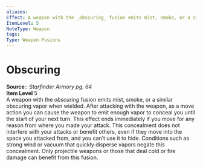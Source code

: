 ```yaml
---
aliases: 
Effect: A weapon with the _obscuring_ fusion emits mist, smoke, or a similar obscuring vapor when wielded. After attacking with the weapon, as a move action you can cause the weapon to emit enough vapor to conceal you until the start of your next turn. This effect ends immediately if you move for any reason from where you made your attack. This concealment does not interfere with your attacks or benefit others, even if they move into the space you attacked from, and you can’t use it to hide. Conditions such as strong wind or vacuum that quickly disperse vapors negate this concealment. Only projectile weapons or those that deal cold or fire damage can benefit from this fusion.
ItemLevel: 5
NoteType: Weapon
tags: 
Type: Weapon Fusions
---
```


# Obscuring

**Source**:: _Starfinder Armory pg. 64_  
**Item Level** 5  
A weapon with the _obscuring_ fusion emits mist, smoke, or a similar obscuring vapor when wielded. After attacking with the weapon, as a move action you can cause the weapon to emit enough vapor to conceal you until the start of your next turn. This effect ends immediately if you move for any reason from where you made your attack. This concealment does not interfere with your attacks or benefit others, even if they move into the space you attacked from, and you can’t use it to hide. Conditions such as strong wind or vacuum that quickly disperse vapors negate this concealment. Only projectile weapons or those that deal cold or fire damage can benefit from this fusion.
